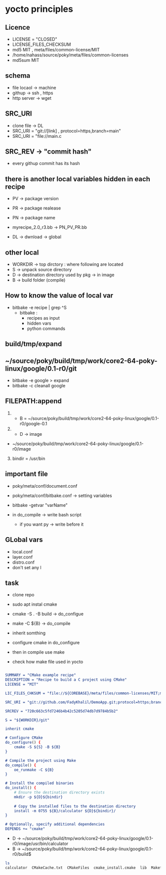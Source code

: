 # yocto principles


## Licence
- LICENSE = "CLOSED"
- LICENSE_FILES_CHECKSUM
- md5 MIT , meta/files/common-license/MIT
- /home/nahass/source/poky/meta/files/common-licenses
- md5sum MIT

## schema
- file locaol -> machine 
- githup -> ssh , https
- http server -> wget

## SRC_URI
- clone file -> DL
- SRC_URI = "git://[link] , protocol=https,branch=main"
- SRC_URI = "file://main.c

## SRC_REV -> "commit hash"
- every githup commit has its hash

## there is another local variables hidden in each recipe
- PV -> package version
- PR -> package realease
- PN -> package name

- myrecipe_2.0_r3.bb -> PN_PV_PR.bb

- DL -> dwnload -> global
## other local
- WORKDIR -> top dirctory : where following are located
- S  -> unpack source directory
- D  -> destination directory used by pkg -> in image
- B  -> build folder (compile)

## How to know the value of local var
- bitbake -e recipe | grep ^S
    - bitbake : 
        - recipes as input
        - hidden vars
        - python commands



## build/tmp/expand
## ~/source/poky/build/tmp/work/core2-64-poky-linux/google/0.1-r0/git

- bitbake -e google > expand
- bitbake -c cleanall google

## FILEPATH:append

1. - B = ~/source/poky/build/tmp/work/core2-64-poky-linux/google/0.1-r0/google-0.1

2. - D -> image 
- ~/source/poky/build/tmp/work/core2-64-poky-linux/google/0.1-r0/image

3. bindir = /usr/bin


## important file 
- poky/meta/conf/document.conf
- poky/meta/conf/bitbake.conf -> setting variables

- bitbake -getvar "varName"

- in do_compile -> write bash script
    - if you want py -> write before it


## GLobal vars
- local.conf
- layer.conf
- distro.conf
- don't set any l


## task
- clone repo
- sudo apt instal cmake
- cmake -S . -B build -> do_configue
- make -C ${B}  -> do_compile

- inherit somthing
- configure cmake in do_configure
- then in compile use make
- check how make file used in yocto

```cmake

SUMMARY = "CMake example recipe"
DESCRIPTION = "Recipe to build a C project using CMake"
LICENSE = "MIT"

LIC_FILES_CHKSUM = "file://${COREBASE}/meta/files/common-licenses/MIT;md5=0835ade698e0bcf8506ecda2f7b4f302"

SRC_URI = "git://github.com/FadyKhalil/DemoApp.git;protocol=https;branch=main"

SRCREV = "720c663c5fd7246b4b42c5205d74db7d9784b5b2"

S = "${WORKDIR}/git"

inherit cmake

# Configure CMake
do_configure() {
    cmake -S ${S} -B ${B}
}

# Compile the project using Make
do_compile() {
    oe_runmake -C ${B}
}

# Install the compiled binaries
do_install() {
    # Ensure the destination directory exists
    mkdir -p ${D}${bindir}
    
    # Copy the installed files to the destination directory
    install -m 0755 ${B}/calculator ${D}${bindir}/
}

# Optionally, specify additional dependencies
DEPENDS += "cmake"
```

- D -> ~/source/poky/build/tmp/work/core2-64-poky-linux/google/0.1-r0/image/usr/bin/calculator
- B -> ~/source/poky/build/tmp/work/core2-64-poky-linux/google/0.1-r0/build$ 
```sh
ls
calculator  CMakeCache.txt  CMakeFiles  cmake_install.cmake  lib  Makefile
```